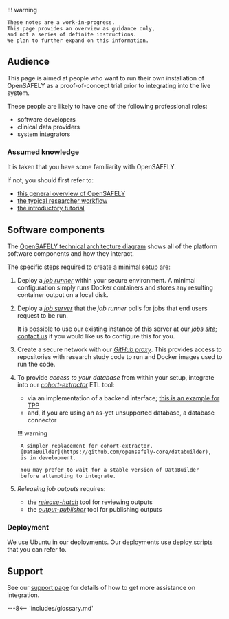!!! warning

    These notes are a work-in-progress.
    This page provides an overview as guidance only,
    and not a series of definite instructions.
    We plan to further expand on this information.

## Audience

This page is aimed at people who want to run their own installation of OpenSAFELY
as a proof-of-concept trial prior to integrating into the live system.

These people are likely to have one of the following professional roles:

* software developers
* clinical data providers
* system integrators

### Assumed knowledge

It is taken that you have some familiarity with OpenSAFELY.

If not, you should first refer to:

* [this general overview of OpenSAFELY](https://www.opensafely.org/about/)
* [the typical researcher workflow](workflow.md)
* [the introductory tutorial](https://docs.opensafely.org/getting-started/)

## Software components

The [OpenSAFELY technical architecture diagram](technical-architecture.md) shows all of the platform software components
and how they interact.

The specific steps required to create a minimal setup are:

1. Deploy a [*job runner*](https://github.com/opensafely-core/job-runner) within your secure environment.
   A minimal configuration simply runs Docker containers
   and stores any resulting container output on a local disk.

2. Deploy a [*job server*](https://github.com/opensafely-core/job-server)
   that the *job runner* polls for jobs that end users request to be run.

     It is possible to use our existing instance of this server at our [*jobs site*](https://jobs.opensafely.org);
     [contact us](how-to-get-help.md#data-providers)
     if you would like us to configure this for you.

3. Create a secure network with our [*GitHub proxy*](https://github.com/opensafely-core/proxy).
   This provides access to repositories with research study code to run
   and Docker images used to run the code.

4. To provide *access to your database* from within your setup,
   integrate into our [*cohort-extractor*](https://github.com/opensafely-core/cohort-extractor) ETL tool:

     * via an implementation of a backend interface; [this is an example for TPP](https://github.com/opensafely-core/cohort-extractor/blob/main/cohortextractor/tpp_backend.py)
     * and, if you are using an as-yet unsupported database, a database connector

    !!! warning

        A simpler replacement for cohort-extractor,
        [DataBuilder](https://github.com/opensafely-core/databuilder),
        is in development.

        You may prefer to wait for a stable version of DataBuilder
        before attempting to integrate.

5. *Releasing job outputs* requires:

     * the [*release-hatch*](https://github.com/opensafely-core/release-hatch) tool for reviewing outputs
     * the [*output-publisher*](https://github.com/opensafely-core/output-publisher) tool for publishing outputs

### Deployment

We use Ubuntu in our deployments.
Our deployments use [deploy scripts](https://github.com/opensafely-core/backend-server)
that you can refer to.

## Support

See our [support page](how-to-get-help.md#data-providers-and-system-integrators)
for details of how to get more assistance on integration.

---8<-- 'includes/glossary.md'
